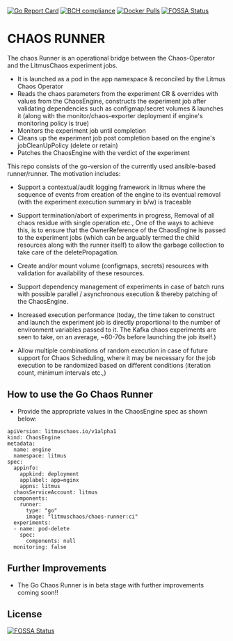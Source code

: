[![Go Report Card](https://goreportcard.com/badge/github.com/litmuschaos/chaos-runner)](https://goreportcard.com/report/github.com/litmuschaos/chaos-runner)
[![BCH compliance](https://bettercodehub.com/edge/badge/litmuschaos/chaos-runner?branch=master)](https://bettercodehub.com/)
[![Docker Pulls](https://img.shields.io/docker/pulls/litmuschaos/chaos-runner.svg)](https://hub.docker.com/r/litmuschaos/chaos-runner)
[![FOSSA Status](https://app.fossa.io/api/projects/git%2Bgithub.com%2Flitmuschaos%2Fchaos-runner.svg?type=shield)](https://app.fossa.io/projects/git%2Bgithub.com%2Flitmuschaos%2Fchaos-runner?ref=badge_shield)

# CHAOS RUNNER

The chaos Runner is an operational bridge between the Chaos-Operator and the LitmusChaos experiment jobs. 

- It is launched as a pod in the app namespace & reconciled by the Litmus Chaos Operator
- Reads the chaos parameters from the experiment CR & overrides with values from the ChaosEngine, constructs the experiment job after 
  validating dependencies such as configmap/secret volumes & launches it (along with the monitor/chaos-exporter deployment if engine's monitoring policy is true)
- Monitors the experiment job until completion
- Cleans up the experiment job post completion based on the engine's jobCleanUpPolicy (delete or retain)
- Patches the ChaosEngine with the verdict of the experiment 

This repo consists of the go-version of the currently used ansible-based runner/runner. The motivation includes:

- Support a contextual/audit logging framework in litmus where the sequence of events from creation of the engine to its eventual removal 
  (with the experiment execution summary in b/w) is traceable

- Support termination/abort of experiments in progress, Removal of all chaos residue with single operation etc., One of the ways to achieve 
  this, is to ensure that the OwnerReference of the ChaosEngine is passed to the experiment jobs (which can be arguably termed the child resources 
  along with the runner itself) to allow the garbage collection to take care of the deletePropagation.

- Create and/or mount volume (configmaps, secrets) resources with validation for availability of these resources.

- Support dependency management of experiments in case of batch runs with possible parallel / asynchronous execution & thereby patching of the ChaosEngine.

- Increased execution performance (today, the time taken to construct and launch the experiment job is directly proportional to the number of environment 
  variables passed to it. The Kafka chaos experiments are seen to take, on an average, ~60-70s before launching the job itself.)

- Allow multiple combinations of random execution in case of future support for Chaos Scheduling, where it may be necessary for the job execution to be 
  randomized based on different conditions (iteration count, minimum intervals etc.,)

## How to use the Go Chaos Runner

- Provide the appropriate values in the ChaosEngine spec as shown below:

```
apiVersion: litmuschaos.io/v1alpha1
kind: ChaosEngine
metadata:
  name: engine
  namespace: litmus
spec:
  appinfo:
    appkind: deployment
    applabel: app=nginx
    appns: litmus
  chaosServiceAccount: litmus
  components:
    runner:
      type: "go"
      image: "litmuschaos/chaos-runner:ci"
  experiments:
  - name: pod-delete 
    spec:
      components: null
  monitoring: false
```

## Further Improvements 

- The Go Chaos Runner is in beta stage with further improvements coming soon!! 

## License
[![FOSSA Status](https://app.fossa.io/api/projects/git%2Bgithub.com%2Flitmuschaos%2Fchaos-runner.svg?type=large)](https://app.fossa.io/projects/git%2Bgithub.com%2Flitmuschaos%2Fchaos-runner?ref=badge_large)
